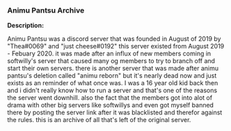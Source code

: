 ### Animu Pantsu Archive
**Description:**

Animu Pantsu was a discord server that was founded in August of 2019 by "Thea#0069" and "just cheese#0192" this server existed from August 2019 - Febuary 2020. it was made after an influx of new members coming in softwilly's server that caused many og members to try to branch off and start their own servers. there is another server that was made after animu pantsu's deletion called "animu reborn" but it's nearly dead now and just exists as an reminder of what once was. I was a 16 year old kid back then and i didn't really know how to run a server and that's one of the reasons the server went downhill. also the fact that the members got into alot of drama with other big servers like softwillys and even got myself banned there by posting the server link after it was blacklisted and therefor against the rules. this is an archive of all that's left of the original server.
